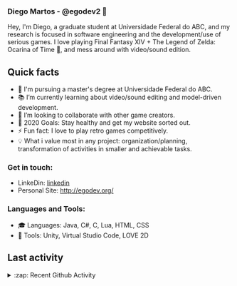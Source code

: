 ### Diego Martos - @egodev2 👋

Hey, I'm Diego, a graduate student at Universidade Federal do ABC, and my research is focused in software engineering and the development/use of serious games. I love playing Final Fantasy XIV + The Legend of Zelda: Ocarina of Time :space_invader:, and mess around with video/sound edition.

## Quick facts

- 🔭 I'm pursuing a master's degree at Universidade Federal do ABC.
- :books: I’m currently learning about video/sound editing and model-driven development.
- 👯 I’m looking to collaborate with other game creators.
- 🥅 2020 Goals: Stay healthy and get my website sorted out.
- ⚡ Fun fact: I love to play retro games competitively.
- :bulb: What i value most in any project: organization/planning, transformation of activities in smaller and achievable tasks.

### Get in touch:

* LinkeDin: [linkedin]
* Personal Site: http://egodev.org/

### Languages and Tools:

* :mortar_board: Languages: Java, C#, C, Lua, HTML, CSS
* :wrench: Tools: Unity, Virtual Studio Code, LOVE 2D

## Last activity
<details>
  <summary>:zap: Recent Github Activity</summary>
  
<!--START_SECTION:activity-->

<!-- -->
* Working in a game quiz using Unity in [Diversão Séria](https://github.com/diversao-seria/quiz-unity).
* Creating a Majora Mask Randomizer layout for gossip stones tracker[MM_compressed_tracker](https://github.com/egodev2/MM_standard_compressed).
<!-- 3. 💪 Opened PR [#249](https://github.com//abhisheknaiidu/awesome-github-profile-readme/pull/249) in [abhisheknaiidu/awesome-github-profile-readme](https://github.com//abhisheknaiidu/awesome-github-profile-readme) -->
<!-- 4. ❗️ Closed issue [#9](https://github.com//jamesgeorge007/github-activity-readme/issues/9) in [jamesgeorge007/github-activity-readme](https://github.com//jamesgeorge007/github-activity-readme) -->
<!-- 5. 🗣 Commented on [#9](https://github.com//jamesgeorge007/github-activity-readme/issues/9) in [jamesgeorge007/github-activity-readme](https://github.com//jamesgeorge007/github-activity-readme) -->

<!--END_SECTION:activity-->

</details>

[website]: http://egodev.org/
[linkedin]: https://www.linkedin.com/in/diego-martos-buoro-b72421aa/
<!-- [twitter]: https://twitter.com/codeSTACKr
[youtube]: https://youtube.com/codeSTACKr
[instagram]: https://instagram.com/codeSTACKr -->
